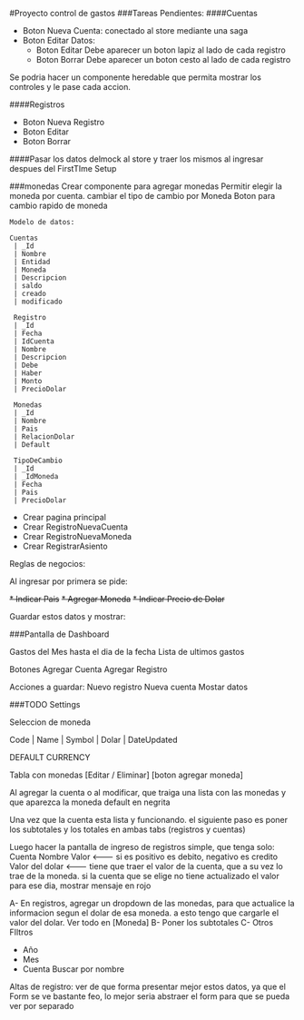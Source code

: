 #Proyecto control de gastos
###Tareas Pendientes:
####Cuentas
* Boton Nueva Cuenta: conectado al store mediante una saga
* Boton Editar Datos:
  * Boton Editar Debe aparecer un boton lapiz al lado de cada registro
  * Boton Borrar Debe aparecer un boton cesto al lado de cada registro
  
Se podria hacer un componente heredable que permita mostrar los controles y le pase cada accion.
  
####Registros
* Boton Nueva Registro
* Boton Editar
* Boton Borrar

####Pasar los datos delmock al store y traer los mismos al ingresar despues del FirstTIme Setup

###monedas
Crear componente para agregar monedas
Permitir elegir la moneda por cuenta.
cambiar el tipo de cambio por Moneda
Boton para cambio rapido de moneda

```
Modelo de datos:

Cuentas
 | _Id
 | Nombre
 | Entidad
 | Moneda
 | Descripcion
 | saldo
 | creado
 | modificado

 Registro
 | _Id
 | Fecha
 | IdCuenta
 | Nombre
 | Descripcion
 | Debe
 | Haber
 | Monto
 | PrecioDolar

 Monedas
 | _Id
 | Nombre
 | Pais
 | RelacionDolar
 | Default

 TipoDeCambio
 | _Id
 | _IdMoneda
 | Fecha
 | Pais
 | PrecioDolar

```
- Crear pagina principal
- Crear RegistroNuevaCuenta
- Crear RegistroNuevaMoneda
- Crear RegistrarAsiento

Reglas de negocios:

Al ingresar por primera se pide:

~~* Indicar Pais~~
~~* Agregar Moneda~~
~~* Indicar Precio de Dolar~~

Guardar estos datos y mostrar:

###Pantalla de Dashboard

Gastos del Mes hasta el dia de la fecha
Lista de ultimos gastos

Botones Agregar Cuenta
Agregar Registro


Acciones a guardar:
Nuevo registro
Nueva cuenta
Mostar datos

###TODO
Settings

Seleccion de moneda

Code | Name | Symbol | Dolar | DateUpdated

DEFAULT CURRENCY

Tabla con monedas [Editar / Eliminar]
[boton agregar moneda]

Al agregar la cuenta o al modificar, que traiga una lista con las monedas y que aparezca la moneda default en negrita

Una vez que la cuenta esta lista y funcionando. el siguiente paso es poner los subtotales y los totales en ambas tabs (registros y cuentas)

Luego hacer la pantalla de ingreso de registros simple, que tenga solo:
Cuenta
Nombre
Valor <--- si es positivo es debito, negativo es credito
Valor del dolar <--- tiene que traer el valor de la cuenta, que a su vez lo trae de la moneda. 
si la cuenta que se elige no tiene actualizado el valor para ese dia, mostrar mensaje en rojo


A- En registros, agregar un dropdown de las monedas, para que actualice la informacion segun el dolar de esa moneda. a esto tengo que cargarle el valor del dolar.
Ver todo en [Moneda]
B- Poner los subtotales
C- Otros FIltros
   * Año
   * Mes
   * Cuenta
   Buscar por nombre

Altas de registro: ver de que forma presentar mejor estos datos, ya que el Form se ve bastante feo, lo mejor seria abstraer el form para que se pueda ver por separado